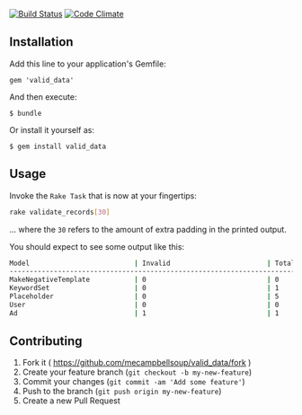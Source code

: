 [![Build Status](https://travis-ci.org/stackbuilders/valid_data.png?branch=master)](https://travis-ci.org/stackbuilders/valid_data)
[![Code Climate](https://codeclimate.com/github/stackbuilders/valid_data/badges/gpa.svg)](https://codeclimate.com/github/stackbuilders/valid_data)

## Installation

Add this line to your application's Gemfile:

    gem 'valid_data'

And then execute:

    $ bundle

Or install it yourself as:

    $ gem install valid_data

## Usage

Invoke the `Rake Task` that is now at your fingertips:

```bash
rake validate_records[30]
```
... where the `30` refers to the amount of extra padding in the printed output.

You should expect to see some output like this:

```bash
Model                          | Invalid                        | Total
------------------------------------------------------------------------------------------
MakeNegativeTemplate           | 0                              | 0
KeywordSet                     | 0                              | 1
Placeholder                    | 0                              | 5
User                           | 0                              | 0
Ad                             | 1                              | 1
```

## Contributing

1. Fork it ( https://github.com/mecampbellsoup/valid_data/fork )
2. Create your feature branch (`git checkout -b my-new-feature`)
3. Commit your changes (`git commit -am 'Add some feature'`)
4. Push to the branch (`git push origin my-new-feature`)
5. Create a new Pull Request
